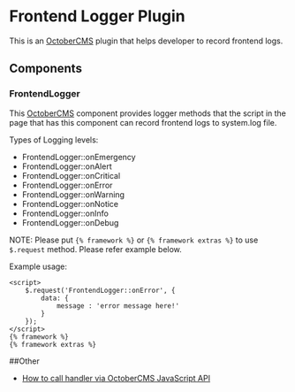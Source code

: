 # Frontend Logger Plugin


This is an [OctoberCMS](http://octobercms.com/) plugin that helps developer to record frontend logs.

## Components
### FrontendLogger
This [OctoberCMS](http://octobercms.com/) component provides logger methods that
the script in the page that has this component can record frontend logs to system.log file.

Types of Logging levels:

* FrontendLogger::onEmergency
* FrontendLogger::onAlert
* FrontendLogger::onCritical
* FrontendLogger::onError
* FrontendLogger::onWarning
* FrontendLogger::onNotice
* FrontendLogger::onInfo
* FrontendLogger::onDebug


NOTE: Please put ```{% framework %}``` or ```{% framework extras %}``` to use ```$.request``` method. Please refer example below.

Example usage:

```
<script>
    $.request('FrontendLogger::onError', {
        data: {
            message : 'error message here!'
        }
    });
</script>
{% framework %}
{% framework extras %}
```

##Other
* [How to call handler via OctoberCMS JavaScript API](https://octobercms.com/docs/ajax/javascript-api)

